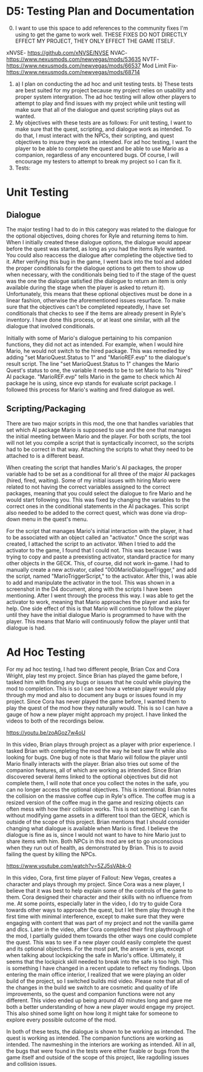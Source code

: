# D5: Testing Plan and Documentation

0. I want to use this space to add references to the community fixes I'm using to get the game to work well. THESE FIXES DO NOT DIRECTLY EFFECT MY PROJECT, THEY ONLY EFFECT THE GAME ITSELF.

xNVSE- https://github.com/xNVSE/NVSE
NVAC- https://www.nexusmods.com/newvegas/mods/53635
NVTF- https://www.nexusmods.com/newvegas/mods/66537
Mod Limit Fix- https://www.nexusmods.com/newvegas/mods/68714

1. a) I plan on conducting the ad hoc and unit testing tests.
   b) These tests are best suited for my project because my project relies on usability and proper system intergration. The ad hoc testing will allow other players to attempt to play and find issues with my project while unit testing will make sure that all of the dialogue and quest scripting plays out as wanted.
2. My objectives with these tests are as follows: For unit testing, I want to make sure that the quest, scripting, and dialogue work as intended. To do that, I must interact with the NPCs, their scripting, and quest objectives to insure they work as intended. For ad hoc testing, I want the player to be able to complete the quest and be able to use Mario as a companion, regardless of any encountered bugs. Of course, I will encourage my testers to attempt to break my project so I can fix it.
3. Tests:

# Unit Testing

## Dialogue
The major testing I had to do in this category was related to the dialogue for the optional objectives, doing chores for Ryle and returning items to him. When I initially created these dialogue options, the dialogue would appear before the quest was started, as long as you had the items Ryle wanted. You could also reaccess the dialogue after completing the objective tied to it. After verifying this bug in the game, I went back into the tool and added the proper conditionals for the dialogue options to get them to show up when necessary, with the conditionals being tied to if the stage of the quest was the one the dialogue satisfied (the dialogue to return an item is only available during the stage when the player is asked to return it). Unfortunately, this means that these optional objectives must be done in a linear fashion, otherwise the aforementioned issues resurface. To make sure that the objectives can't be completed repeatedly, I have set conditionals that checks to see if the items are already present in Ryle's inventory. I have done this process, or at least one similar, with all the dialogue that involved conditionals.

Initially with some of Mario's dialogue pertaining to his companion functions, they did not act as intended. For example, when I would hire Mario, he would not switch to the hired package. This was remedied by adding "set MarioQuest.Status to 1" and "MarioREF.evp" to the dialogue's result script. The line "set MarioQuest.Status to 1" changes the Mario Quest's status to one, the variable it needs to be to set Mario to his "hired" AI package. "MarioREF.evp" tells Mario in the game to check which AI package he is using, since evp stands for evaluate script package. I followed this process for Mario's waiting and fired dialogue as well.

## Scripting/Packaging
There are two major scripts in this mod, the one that handles variables that set which AI package Mario is supposed to use and the one that manages the initial meeting between Mario and the player. For both scripts, the tool will not let you compile a script that is syntactically incorrect, so the scripts had to be correct in that way. Attaching the scripts to what they need to be attached to is a different beast.

When creating the script that handles Mario's AI packages, the proper variable had to be set as a conditional for all three of the major AI packages (hired, fired, waiting). Some of my initial issues with hiring Mario were related to not having the correct variables assigned to the correct packages, meaning that you could select the dialogue to fire Mario and he would start following you. This was fixed by changing the variables to the correct ones in the conditional statements in the AI packages. This script also needed to be added to the correct quest, which was done via drop-down menu in the quest's menu.

For the script that manages Mario's initial interaction with the player, it had to be associated with an object called an "activator." Once the script was created, I attached the script to an activator. When I tried to add the activator to the game, I found that I could not. This was because I was trying to copy and paste a preexisting activator, standard practice for many other objects in the GECK. This, of course, did not work in-game. I had to manually create a new activator, called "000MarioDialogueTrigger," and add the script, named "MarioTriggerScript," to the activator. After this, I was able to add and manipulate the activator in the tool. This was shown in a screenshot in the D4 document, along with the scripts I have been mentioning. After I went through the process this way. I was able to get the activator to work, meaning that Mario approaches the player and asks for help. One side effect of this is that Mario will continue to follow the player until they have the initial dialogue Mario is programmed to have with the player. This means that Mario will continuously follow the player until that dialogue is had.


# Ad Hoc Testing

For my ad hoc testing, I had two different people, Brian Cox and Cora Wright, play test my project. Since Brian has played the game before, I tasked him with finding any bugs or issues that he could while playing the mod to completion. This is so I can see how a veteran player would play through my mod and also to document any bugs or issues found in my project. Since Cora has never played the game before, I wanted them to play the quest of the mod how they naturally would. This is so I can have a gauge of how a new player might approach my project. I have linked the videos to both of the recordings below.

https://youtu.be/zoAGoz7w4oU

In this video, Brian plays through project as a player with prior experience. I tasked Brian with completing the mod the way he best saw fit while also looking for bugs. One bug of note is that Mario will follow the player until Mario finally interacts with the player. Brian also tries out some of the companion features, all of which are working as intended. Since Brian discovered several items linked to the optional objectives but did not complete them, I will note that once you collect the notes in the safe, you can no longer access the optional objectives. This is intentional. Brian notes the collision on the massive coffee cup in Ryle's office. The coffee mug is a resized version of the coffee mug in the game and resizing objects can often mess with how their collision works. This is not something I can fix without modifying game assets in a different tool than the GECK, which is outside of the scope of this project. Brian mentions that I should consider changing what dialogue is available when Mario is fired. I believe the dialogue is fine as is, since I would not want to have to hire Mario just to share items with him. Both NPCs in this mod are set to go unconscious when they run out of health, as demonstrated by Brian. This is to avoid failing the quest by killing the NPCs. 

https://www.youtube.com/watch?v=5ZJ5sVAbk-0

In this video, Cora, first time player of Fallout: New Vegas, creates a character and plays through my project. Since Cora was a new player, I believe that it was best to help explain some of the controls of the game to them. Cora designed their character and their skills with no influence from me. At some points, especially later in the video, I do try to guide Cora towards other ways to approach the quest, but I let them play through it the first time with minimal interference, except to make sure that they were engaging with content that was part of my project and not the vanilla game and dlcs. Later in the video, after Cora completed their first playthrough of the mod, I partially guided them towards the other ways one could complete the quest. This was to see if a new player could easily complete the quest and its optional objectives. For the most part, the answer is yes, except when talking about lockpicking the safe in Mario's office. Ultimately, it seems that the lockpick skill needed to break into the safe is too high. This is something I have changed in a recent update to reflect my findings. Upon entering the main office interior, I realized that we were playing an older build of the project, so I switched builds mid video. Please note that all of the changes in the build we switch to are cosmetic and quality of life improvements, so the quest and companion functions were not any different. This video ended up being around 40 minutes long and gave me both a better understanding of how a new player would engage my project. This also shined some light on how long it might take for someone to explore every possible outcome of the mod.

In both of these tests, the dialogue is shown to be working as intended. The quest is working as intended. The companion functions are working as intended. The navmeshing in the interiors are working as intended. All in all, the bugs that were found in the tests were either fixable or bugs from the game itself and outside of the scope of this project, like ragdolling issues and collision issues.
